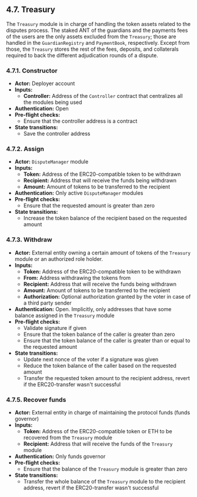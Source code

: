 ## 4.7. Treasury

The `Treasury` module is in charge of handling the token assets related to the disputes process.
The staked ANT of the guardians and the payments fees of the users are the only assets excluded from the `Treasury`; those are handled in the `GuardianRegistry` and `PaymentBook`, respectively.
Except from those, the `Treasury` stores the rest of the fees, deposits, and collaterals required to back the different adjudication rounds of a dispute.

### 4.7.1. Constructor

- **Actor:** Deployer account
- **Inputs:**
    - **Controller:** Address of the `Controller` contract that centralizes all the modules being used
- **Authentication:** Open
- **Pre-flight checks:**
    - Ensure that the controller address is a contract
- **State transitions:**
    - Save the controller address

### 4.7.2. Assign

- **Actor:** `DisputeManager` module
- **Inputs:**
    - **Token:** Address of the ERC20-compatible token to be withdrawn
    - **Recipient:** Address that will receive the funds being withdrawn
    - **Amount:** Amount of tokens to be transferred to the recipient
- **Authentication:** Only active `DisputeManager` modules
- **Pre-flight checks:**
    - Ensure that the requested amount is greater than zero
- **State transitions:**
    - Increase the token balance of the recipient based on the requested amount

### 4.7.3. Withdraw

- **Actor:** External entity owning a certain amount of tokens of the `Treasury` module or an authorized role holder.
- **Inputs:**
    - **Token:** Address of the ERC20-compatible token to be withdrawn
    - **From:** Address withdrawing the tokens from
    - **Recipient:** Address that will receive the funds being withdrawn
    - **Amount:** Amount of tokens to be transferred to the recipient
    - **Authorization:** Optional authorization granted by the voter in case of a third party sender
- **Authentication:** Open. Implicitly, only addresses that have some balance assigned in the `Treasury` module
- **Pre-flight checks:**
    - Validate signature if given
    - Ensure that the token balance of the caller is greater than zero
    - Ensure that the token balance of the caller is greater than or equal to the requested amount
- **State transitions:**
    - Update next nonce of the voter if a signature was given
    - Reduce the token balance of the caller based on the requested amount
    - Transfer the requested token amount to the recipient address, revert if the ERC20-transfer wasn't successful

### 4.7.5. Recover funds

- **Actor:** External entity in charge of maintaining the protocol funds (funds governor)
- **Inputs:**
    - **Token:** Address of the ERC20-compatible token or ETH to be recovered from the `Treasury` module
    - **Recipient:** Address that will receive the funds of the `Treasury` module
- **Authentication:** Only funds governor
- **Pre-flight checks:**
    - Ensure that the balance of the `Treasury` module is greater than zero
- **State transitions:**
    - Transfer the whole balance of the `Treasury` module to the recipient address, revert if the ERC20-transfer wasn't successful
